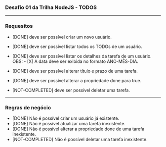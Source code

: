 ### Desafio 01 da Trilha NodeJS - TODOS

---

### Requesitos

- [DONE] deve ser possível criar um novo usuário.
- [DONE] deve ser possível listar todos os TODOs de um usuário.
- [DONE] deve ser possível listar os detalhes da tarefa de um usuário.
    OBS: - [X] A data deve ser exibida no formato ANO-MÊS-DIA.

- [DONE] deve ser possível alterar título e prazo de uma tarefa.

- [DONE] deve ser possível alterar a propriedade done para true.

- [NOT-COMPLETED] deve ser possível deletar uma tarefa.


---

### Regras de negócio

- [DONE] Não é possível criar um usuário já existente.
- [DONE] Não é possível atualizar uma tarefa inexistente.
- [DONE] Não é possível alterar a propriedade done de uma tarefa inexistente.
- [NOT-COMPLETED] Não é possível deletar uma tarefa inexistente.


